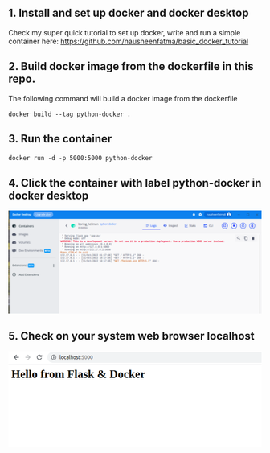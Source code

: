 ## 1. Install and set up docker and docker desktop

Check my super quick tutorial to set up docker, write and run a simple container here:
https://github.com/nausheenfatma/basic_docker_tutorial

## 2. Build docker image from the dockerfile in this repo.

The following command will build a docker image from the dockerfile

```
docker build --tag python-docker .
```

## 3. Run the container 

```
docker run -d -p 5000:5000 python-docker
```

## 4.  Click the container with label python-docker in docker desktop

![Alt text](snippets/container-image.png)

## 5. Check on your system web browser localhost

![Alt text](snippets/localhost-snap.png)

